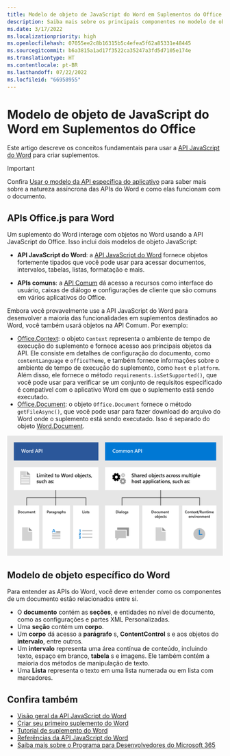 ```yaml
---
title: Modelo de objeto de JavaScript do Word em Suplementos do Office
description: Saiba mais sobre os principais componentes no modelo de objeto JavaScript específico do Word.
ms.date: 3/17/2022
ms.localizationpriority: high
ms.openlocfilehash: 07055ee2c8b16315b5c4efea5f62a85331e48445
ms.sourcegitcommit: b6a3815a1ad17f3522ca35247a3fd5d7105e174e
ms.translationtype: HT
ms.contentlocale: pt-BR
ms.lasthandoff: 07/22/2022
ms.locfileid: "66958955"
---
```

# <a name="word-javascript-object-model-in-office-add-ins"></a>Modelo de objeto de JavaScript do Word em Suplementos do Office

Este artigo descreve os conceitos fundamentais para usar a [API JavaScript do Word](../reference/overview/word-add-ins-reference-overview.md) para criar suplementos.

> [!IMPORTANT]
> Confira [Usar o modelo da API específica do aplicativo](../develop/application-specific-api-model.md) para saber mais sobre a natureza assíncrona das APIs do Word e como elas funcionam com o documento.

## <a name="officejs-apis-for-word"></a>APIs Office.js para Word

Um suplemento do Word interage com objetos no Word usando a API JavaScript do Office. Isso inclui dois modelos de objeto JavaScript:

* **API JavaScript do Word**: a [API JavaScript do Word](/javascript/api/word) fornece objetos fortemente tipados que você pode usar para acessar documentos, intervalos, tabelas, listas, formatação e mais.

* **APIs comuns**: a [API Comum](/javascript/api/office) dá acesso a recursos como interface do usuário, caixas de diálogo e configurações de cliente que são comuns em vários aplicativos do Office.

Embora você provavelmente use a API JavaScript do Word para desenvolver a maioria das funcionalidades em suplementos destinados ao Word, você também usará objetos na API Comum. Por exemplo:

* [Office.Context](/javascript/api/office/office.context): o objeto `Context` representa o ambiente de tempo de execução do suplemento e fornece acesso aos principais objetos da API. Ele consiste em detalhes de configuração do documento, como `contentLanguage` e `officeTheme`, e também fornece informações sobre o ambiente de tempo de execução do suplemento, como `host` e `platform`. Além disso, ele fornece o método `requirements.isSetSupported()`, que você pode usar para verificar se um conjunto de requisitos especificado é compatível com o aplicativo Word em que o suplemento está sendo executado.
* [Office.Document](/javascript/api/office/office.document): o objeto `Office.Document` fornece o método `getFileAsync()`, que você pode usar para fazer download do arquivo do Word onde o suplemento está sendo executado. Isso é separado do objeto [Word.Document](/javascript/api/word/word.document).

![Diferenças entre a API JS do Word e as APIs comuns.](../images/word-js-api-common-api.png)

## <a name="word-specific-object-model"></a>Modelo de objeto específico do Word

Para entender as APIs do Word, você deve entender como os componentes de um documento estão relacionados entre si.

* O **documento** contém as **seções**, e entidades no nível de documento, como as configurações e partes XML Personalizadas.
* Uma **seção** contém um **corpo**.
* Um **corpo** dá acesso a **parágrafo** s, **ContentControl** s e aos objetos do **intervalo**, entre outros.
* Um **intervalo** representa uma área contínua de conteúdo, incluindo texto, espaço em branco, **tabela** s e imagens. Ele também contém a maioria dos métodos de manipulação de texto.
* Uma **Lista** representa o texto em uma lista numerada ou em lista com marcadores.

## <a name="see-also"></a>Confira também

* [Visão geral da API JavaScript do Word](../reference/overview/word-add-ins-reference-overview.md)
* [Criar seu primeiro suplemento do Word](../quickstarts/word-quickstart.md)
* [Tutorial de suplemento do Word](../tutorials/word-tutorial.md)
* [Referências da API JavaScript do Word](/javascript/api/word)
* [Saiba mais sobre o Programa para Desenvolvedores do Microsoft 365](https://developer.microsoft.com/microsoft-365/dev-program)
